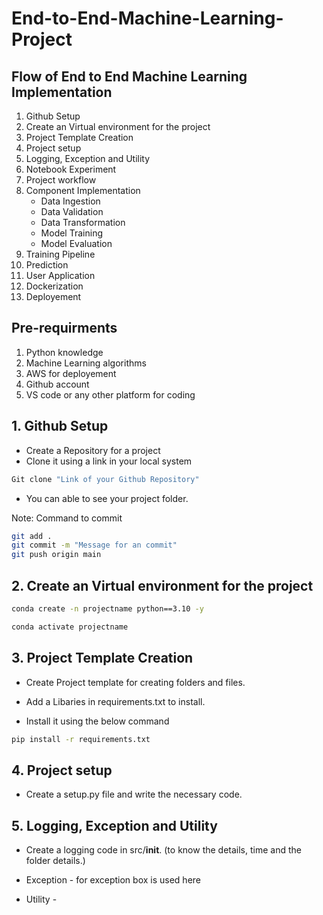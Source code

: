 # End-to-End-Machine-Learning-Project

## Flow of End to End Machine Learning Implementation

1. Github Setup
2. Create an Virtual environment for the project
3. Project Template Creation
4. Project setup
5. Logging, Exception and Utility
6. Notebook Experiment
7. Project workflow
8. Component Implementation
    - Data Ingestion
    - Data Validation
    - Data Transformation
    - Model Training
    - Model Evaluation
9. Training Pipeline
10. Prediction 
11. User Application
12. Dockerization
13. Deployement 

## Pre-requirments

1. Python knowledge
2. Machine Learning algorithms
3. AWS for deployement
4. Github account
5. VS code or any other platform for coding

## 1. Github Setup

- Create a Repository for a project 
- Clone it using a link in your local system

```bash
Git clone "Link of your Github Repository"
```
- You can able to see your project folder.

Note: Command to commit

```bash
git add .
git commit -m "Message for an commit"
git push origin main
```

## 2. Create an Virtual environment for the project

```bash
conda create -n projectname python==3.10 -y
```

```bash
conda activate projectname
```

## 3. Project Template Creation

- Create Project template for creating folders and files.

- Add a Libaries in requirements.txt to install.

- Install it using the below command

```bash
pip install -r requirements.txt
```

## 4. Project setup

- Create a setup.py file and write the necessary code.

## 5. Logging, Exception and Utility

- Create a logging code in src/__init__. (to know the details, time and the folder details.)

- Exception - for exception box is used here

- Utility - 







